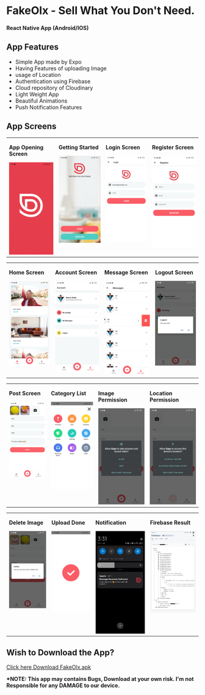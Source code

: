 # FakeOlx - Sell What You Don't Need. 
#### React Native App (Android/IOS)

## App Features
* Simple App made by Expo
* Having Features of uploading Image
* usage of Location
* Authentication using Firebase
* Cloud repository of Cloudinary
* Light Weight App
* Beautiful Animations
* Push Notification Features

## App Screens

<table>
  <tr>
    <td valign="top"><p><b>App Opening Screen</b></p><img src="https://github.com/manzars/Fake-Olx/blob/master/Images/splash%20page.jpg" width=100% height=100%></td>
    <td valign="top"><p><b>Getting Started</b></p><img src="https://github.com/manzars/Fake-Olx/blob/master/Images/get%20started.jpg" width=100% height=100%></td>
    <td valign="top"><p><b>Login Screen</b></p><img src="https://github.com/manzars/Fake-Olx/blob/master/Images/login.jpg" width=100% height=100%></td>
    <td valign="top"><p><b>Register Screen</b></p><img src="https://github.com/manzars/Fake-Olx/blob/master/Images/register.jpg" width=100% height=100%></td>
  </tr>
</table>
<table>
  <tr>
    <td valign="top"><p><b>Home Screen</b></p><img src="https://github.com/manzars/Fake-Olx/blob/master/Images/home.jpg" width=100% height=100%></td>
    <td valign="top"><p><b>Account Screen</b></p><img src="https://github.com/manzars/Fake-Olx/blob/master/Images/account.jpg" width=100% height=100%></td>
    <td valign="top"><p><b>Message Screen</b></p><img src="https://github.com/manzars/Fake-Olx/blob/master/Images/message.jpg" width=100% height=100%></td>
    <td valign="top"><p><b>Logout Screen</b></p><img src="https://github.com/manzars/Fake-Olx/blob/master/Images/logout.jpg" width=100% height=100%></td>
  </tr>
</table>
<table>
  <tr>
    <td valign="top"><p><b>Post Screen</b></p><img src="https://github.com/manzars/Fake-Olx/blob/master/Images/post.jpg" width=100% height=100%></td>
    <td valign="top"><p><b>Category List</b></p><img src="https://github.com/manzars/Fake-Olx/blob/master/Images/category%20list.jpg" width=100% height=100%></td>
    <td valign="top"><p><b>Image Permission</b></p><img src="https://github.com/manzars/Fake-Olx/blob/master/Images/image%20permission.jpg" width=100% height=100%></td>
    <td valign="top"><p><b>Location Permission</b></p><img src="https://github.com/manzars/Fake-Olx/blob/master/Images/location%20permission.jpg" width=100% height=100%></td>
  </tr>
</table>
<table>
  <tr>
    <td valign="top"><p><b>Delete Image</b></p><img src="https://github.com/manzars/Fake-Olx/blob/master/Images/delete%20image.jpg" width=100% height=100%></td>
    <td valign="top"><p><b>Upload Done</b></p><img src="https://github.com/manzars/Fake-Olx/blob/master/Images/done.jpg" width=100% height=100%></td>
    <td valign="top"><p><b>Notification</b></p><img src="https://github.com/manzars/Fake-Olx/blob/master/Images/notification.jpg" width=100% height=100%></td>
    <td valign="top"><p><b>Firebase Result</b></p><img src="https://github.com/manzars/Fake-Olx/blob/master/Images/firebase.jpg" width=100% height=100%></td>
  </tr>
</table>

## Wish to Download the App?
[Click here Download FakeOlx.apk](https://drive.google.com/file/d/1YA-ey-IcLhDjoJYMJb_SfwxlWIojO6ic/view?usp=sharing "FakeOlx")
<p><b>*NOTE: This app may contains Bugs, Download at your own risk. I'm not Responsible for any DAMAGE to our device.</></p>
